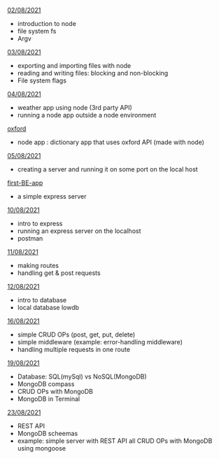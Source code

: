 [02/08/2021](aug/02-08)

- introduction to node
- file system fs
- Argv

[03/08/2021](aug/03-08)

- exporting and importing files with node
- reading and writing files: blocking and non-blocking
- File system flags

[04/08/2021](aug/04-08)

- weather app using node (3rd party API)
- running a node app outside a node environment

[oxford](aug/oxford)

- node app : dictionary app that uses oxford API (made with node)

[05/08/2021](aug/05-08)

- creating a server and running it on some port on the local host

[first-BE-app](aug/first-BE-app)

- a simple express server

[10/08/2021](aug/10-08)

- intro to express
- running an express server on the localhost
- postman

[11/08/2021](aug/11-08)

- making routes
- handling get & post requests

[12/08/2021](aug/12-08)

- intro to database
- local database lowdb

[16/08/2021](aug/16-08)

- simple CRUD OPs (post, get, put, delete)
- simple middleware (example: error-handling middleware)
- handling multiple requests in one route

[19/08/2021](aug/19-08)

- Database: SQL(mySql) vs NoSQL(MongoDB)
- MongoDB compass
- CRUD OPs with MongoDB
- MongoDB in Terminal

[23/08/2021](aug/23-08)

- REST API
- MongoDB scheemas
- example: simple server with REST API all CRUD OPs with 
MongoDB using mongoose